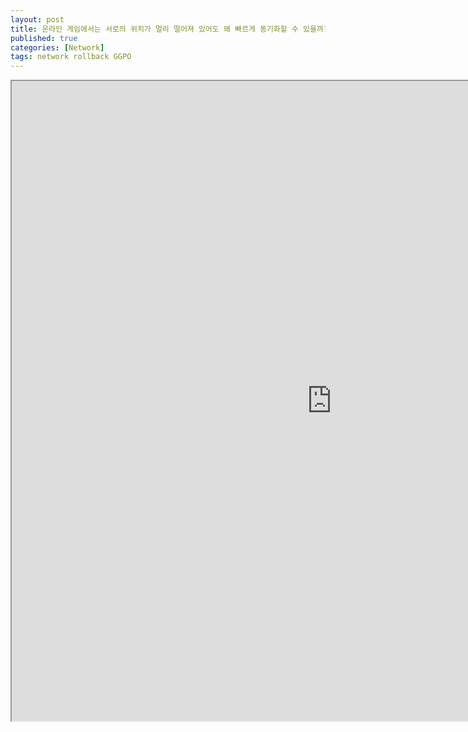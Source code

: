 ```yaml
---
layout: post
title: 온라인 게임에서는 서로의 위치가 멀리 떨어져 있어도 왜 빠르게 동기화할 수 있을까? 어떻게 통신하고 있을까?
published: true
categories: [Network]
tags: network rollback GGPO
---
```

<iframe width="1024" height="1024" src="https://docs.google.com/document/d/e/2PACX-1vSFnUdI5AiTRI43RDnh9V65qKyDK8tQYFSX4GQWsc6YzZHli4Xo7t5ufW4M6Zt0aOMbcPdTb_vO1FEp/pub?embedded=true"></iframe>  
    
